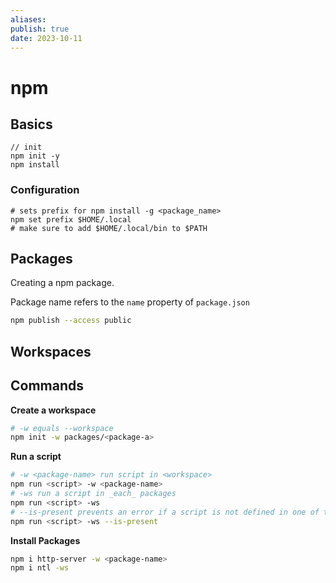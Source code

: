 ```yaml
---
aliases:
publish: true
date: 2023-10-11
---
```

# npm

## Basics

```shell
// init
npm init -y
npm install
```

### Configuration
```shell
# sets prefix for npm install -g <package_name>
npm set prefix $HOME/.local
# make sure to add $HOME/.local/bin to $PATH
```

## Packages

Creating a npm package.

Package name refers to  the `name` property of `package.json`


```bash
npm publish --access public
```

## Workspaces

## Commands

**Create a workspace**
```bash
# -w equals --workspace
npm init -w packages/<package-a>
```

**Run a script**
```bash
# -w <package-name> run script in <workspace>
npm run <script> -w <package-name>
# -ws run a script in _each_ packages
npm run <script> -ws
# --is-present prevents an error if a script is not defined in one of the matching packages
npm run <script> -ws --is-present
```

**Install Packages**
```bash
npm i http-server -w <package-name>
npm i ntl -ws
```